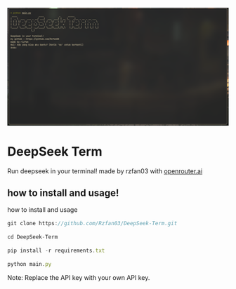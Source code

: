 ![Test Image 1](bg.png)

# DeepSeek Term

Run deepseek in your terminal!
made by rzfan03 with <a href="https://openrouter.ai/">openrouter.ai<a>




## how to install and usage!

how to install and usage

```javascript
git clone https://github.com/Rzfan03/DeepSeek-Term.git
```
```javascript
cd DeepSeek-Term
```
```javascript
pip install -r requirements.txt
```
```javascript
python main.py
```




Note: Replace the API key with your own API key.
